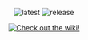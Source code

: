 <div align="center">

![latest](https://img.shields.io/github/v/release/flangopink/flangocore?include_prereleases&label=Latest%20Release)
![release](https://img.shields.io/github/v/release/flangopink/flangocore?label=Latest%20Stable)

[![Check out the wiki!](https://user-images.githubusercontent.com/48758448/196056001-bb32a310-04e4-48b1-a2ba-199c9a422916.png)](../../wiki)

</div>
